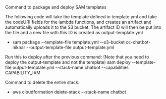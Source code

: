 Command to package and deploy SAM templates

The following code will take the template defined in template.yml and take the codeURI fields for the lambda functions, and creates an artifact and automatically
uploads it to the S3 bucket. The artifact ID will then be put into the file and a new file with this ID is created as output-template.yml
- sam package --template-file template.yml --s3-bucket cc-chatbot-niknar --output-template-file output-template.yml

Run this to deploy after the previous command: (Note that you need to deploy the output-template and not the template)
sam deploy --template-file output-template.yml --stack-name chatbot --capabilities CAPABILITY_IAM

Command to delete the entire stack:
- aws cloudformation delete-stack --stack-name chatbot